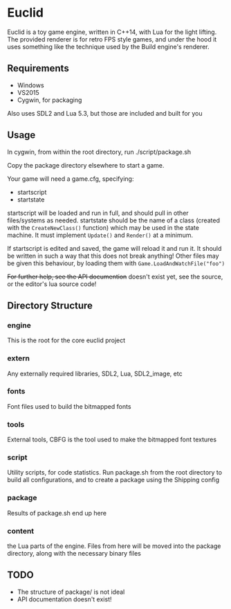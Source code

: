 Euclid
======

Euclid is a toy game engine, written in C++14, with Lua for the light
lifting. The provided renderer is for retro FPS style games, and under the
hood it uses something like the technique used by the Build engine's
renderer.

Requirements
------------

- Windows
- VS2015
- Cygwin, for packaging

Also uses SDL2 and Lua 5.3, but those are included and built for you

Usage
-----

In cygwin, from within the root directory, run  ./script/package.sh

Copy the package directory elsewhere to start a game.

Your game will need a game.cfg, specifying:

- startscript
- startstate

startscript will be loaded and run in full, and should pull in other
files/systems as needed. startstate should be the name of a class (created
with the `CreateNewClass()` function) which may be used in the state machine. It
must implement `Update()` and `Render()` at a minimum.

If startscript is edited and saved, the game will reload it and run it. It
should be written in such a way that this does not break anything! Other
files may be given this behaviour, by loading them with
`Game.LoadAndWatchFile("foo")`

~~For further help, see the API documention~~ doesn't exist yet, see the
source, or the editor's lua source code!

Directory Structure
-------------------

### engine

This is the root for the core euclid project

### extern

Any externally required libraries, SDL2, Lua, SDL2_image, etc

### fonts

Font files used to build the bitmapped fonts

### tools

External tools, CBFG is the tool used to make the bitmapped font textures

### script

Utility scripts, for code statistics. Run package.sh from the root directory
to build all configurations, and to create a package using the Shipping
config

### package

Results of package.sh end up here

### content

the Lua parts of the engine. Files from here will be moved into the package
directory, along with the necessary binary files

TODO
----

- The structure of package/ is not ideal
- API documentation doesn't exist!
